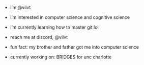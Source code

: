 - i’m @vilvt
- i’m interested in computer science and cognitive science
- i’m currently learning how to master git lol
- reach me at discord, @vilvt
- fun fact: my brother and father got me into computer science

- currently working on: BRIDGES for unc charlotte

<!---
vilvt/vilvt is a ✨ special ✨ repository because its `README.md` (this file) appears on your GitHub profile.
You can click the Preview link to take a look at your changes.
--->
